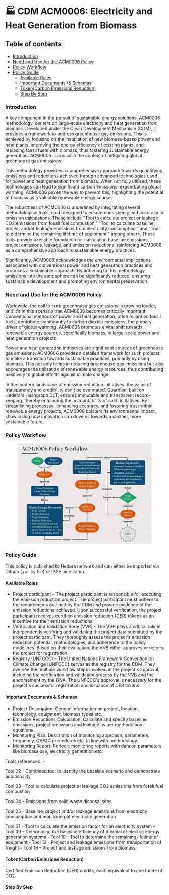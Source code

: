# 🏭 CDM ACM0006: Electricity and Heat Generation from Biomass

## Table of contents <a href="#table-of-contents" id="table-of-contents"></a>

* [Introduction](cdm-acm0006-electricity-and-heat-generation-from-biomass.md#introduction)
* [Need and Use for the ACM0006 Policy](cdm-acm0006-electricity-and-heat-generation-from-biomass.md#need-and-use-for-the-acm0006-policy)
* [Policy Workflow](cdm-acm0006-electricity-and-heat-generation-from-biomass.md#policy-workflow)
* [Policy Guide](cdm-acm0006-electricity-and-heat-generation-from-biomass.md#policy-guide)
  * [Available Roles](cdm-acm0006-electricity-and-heat-generation-from-biomass.md#available-roles)
  * [Important Documents \\& Schemas](cdm-acm0006-electricity-and-heat-generation-from-biomass.md#important-documents--schemas)
  * [Token(Carbon Emissions Reduction)](cdm-acm0006-electricity-and-heat-generation-from-biomass.md#tokencarbon-emissions-reduction)
  * [Step By Step](cdm-acm0006-electricity-and-heat-generation-from-biomass.md#step-by-step)

### Introduction <a href="#introduction" id="introduction"></a>

A key component in the pursuit of sustainable energy solutions, ACM0006 methodology, centers on large-scale electricity and heat generation from biomass. Developed under the Clean Development Mechanism (CDM), it provides a framework to address greenhouse gas emissions. This is achieved by focusing on the installation of new biomass-based power and heat plants, improving the energy efficiency of existing plants, and replacing fossil fuels with biomass, thus fostering sustainable energy generation. ACM0006 is crucial in the context of mitigating global greenhouse gas emissions.

This methodology provides a comprehensive approach towards quantifying emissions and reductions achieved through advanced technologies used for power and heat generation from biomass. When not fully utilized, these technologies can lead to significant carbon emissions, exacerbating global warming. ACM0006 paves the way to prevent this, highlighting the potential of biomass as a valuable renewable energy source.

The robustness of ACM0006 is underlined by integrating several methodological tools, each designed to ensure consistency and accuracy in emission calculations. These include "Tool to calculate project or leakage CO2 emissions from fossil fuel combustion," "Tool to calculate baseline, project and/or leakage emissions from electricity consumption," and "Tool to determine the remaining lifetime of equipment," among others. These tools provide a reliable foundation for calculating baseline emissions, project emissions, leakage, and emission reductions, reinforcing ACM0006 as a comprehensive approach to sustainable energy practices.

Significantly, ACM0006 acknowledges the environmental implications associated with conventional power and heat generation practices and proposes a sustainable approach. By adhering to this methodology, emissions into the atmosphere can be significantly reduced, ensuring sustainable development and promoting environmental preservation.

### Need and Use for the ACM0006 Policy <a href="#need-and-use-for-the-acm0006-policy" id="need-and-use-for-the-acm0006-policy"></a>

Worldwide, the call to curb greenhouse gas emissions is growing louder, and it's in this scenario that ACM0006 becomes critically important. Conventional methods of power and heat generation, often reliant on fossil fuels, contribute significantly to carbon dioxide emissions, the primary driver of global warming. ACM0006 promotes a vital shift towards renewable energy sources, specifically biomass, in large-scale power and heat generation projects.

Power and heat generation industries are significant sources of greenhouse gas emissions. ACM0006 provides a detailed framework for such projects to make a transition towards sustainable practices, primarily by using biomass. This not only helps in reducing greenhouse gas emissions but also encourages the utilization of renewable energy resources, thus contributing positively to global efforts against climate change.

In the modern landscape of emission reduction initiatives, the value of transparency and credibility can't be overstated. Guardian, built on Hedera's Hashgraph DLT, ensures immutable and transparent record-keeping, thereby enhancing the accountability of such initiatives. By streamlining processes, enhancing accuracy, and fostering trust within renewable energy projects, ACM0006 bolsters its environmental impact, showcasing how innovation can drive us towards a cleaner, more sustainable future.

### Policy Workflow <a href="#policy-workflow" id="policy-workflow"></a>

<figure><img src="../../../.gitbook/assets/image (2).png" alt=""><figcaption></figcaption></figure>

### Policy Guide <a href="#policy-guide" id="policy-guide"></a>

This policy is published to Hedera network and can either be imported via Github (.policy file) or IPSF timestamp.

#### Available Roles <a href="#available-roles" id="available-roles"></a>

* Project participant - The project participant is responsible for executing the emission reduction project. The project participant must adhere to the requirements outlined by the CDM and provide evidence of the emission reductions achieved. Upon successful verification, the project participant receives certified emission reduction (CER) tokens as an incentive for their emission reductions.
* Verification and Validation Body (VVB) - The VVB plays a critical role in independently verifying and validating the project data submitted by the project participant. They thoroughly assess the project's emission reduction potential, methodologies, and adherence to the policy guidelines. Based on their evaluation, the VVB either approves or rejects the project for registration.
* Registry (UNFCCC) - The United Nations Framework Convention on Climate Change (UNFCCC) serves as the registry for the CDM. They oversee the multiple workflow steps involved in the project's approval, including the verification and validation process by the VVB and the endorsement by the DNA. The UNFCCC's approval is necessary for the project's successful registration and issuance of CER tokens

#### Important Documents & Schemas <a href="#important-documents--schemas" id="important-documents--schemas"></a>

* Project Description: General information on project, location, technology, equipment, biomass types etc.
* Emission Reductions Calculation: Calculate and specify baseline emissions, project emissions and leakage as per methodology equations.
* Monitoring Plan: Description of monitoring approach, parameters, frequency, QA/QC procedures etc. in line with methodology.
* Monitoring Report: Periodic monitoring reports with data on parameters like biomass use, electricity generation etc.

Tools referenced: -&#x20;

Tool 02 - Combined tool to identify the baseline scenario and demonstrate additionality&#x20;

Tool 03 - Tool to calculate project or leakage CO2 emissions from fossil fuel combustion&#x20;

Tool 04 - Emissions from solid waste disposal sites&#x20;

Tool 05 - Baseline, project and/or leakage emissions from electricity consumption and monitoring of electricity generation&#x20;

Tool 07 - Tool to calculate the emission factor for an electricity system - Tool 09 - Determining the baseline efficiency of thermal or electric energy generation systems - Tool 10 - Tool to determine the remaining lifetime of equipment - Tool 12 - Project and leakage emissions from transportation of freight - Tool 16 - Project and leakage emissions from biomass

#### Token(Carbon Emissions Reduction) <a href="#tokencarbon-emissions-reduction" id="tokencarbon-emissions-reduction"></a>

Certified Emission Reduction (CER) credits, each equivalent to one tonne of CO2.

#### Step By Step <a href="#step-by-step" id="step-by-step"></a>
